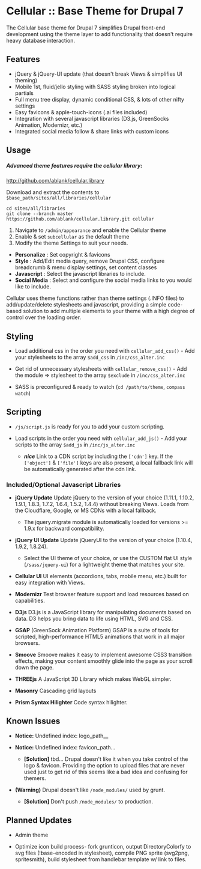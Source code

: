 # Cellular :: Base Theme for Drupal 7

The Cellular base theme for Drupal 7 simplifies Drupal front-end development
 using the theme layer to add functionality that doesn't require heavy
 database interaction.

## Features

* jQuery & jQuery-UI update (that doesn't break Views & simplifies UI theming)
* Mobile 1st, fluid/jello styling with SASS styling broken into logical partials
* Full menu tree display, dynamic conditional CSS, & lots of other nifty
settings
* Easy favicons & apple-touch-icons (.ai files included)
* Integration with several javascript libraries (D3.js, GreenSocks Animation,
 Modernizr, etc.)
* Integrated social media follow & share links with custom icons

## Usage

##### Advanced theme features require the cellular library:
http://github.com/ablank/cellular.library

Download and extract the contents to `$base_path/sites/all/libraries/cellular`
```
cd sites/all/libraries
git clone --branch master https://github.com/ablank/cellular.library.git cellular
```

1. Navigate to `/admin/appearance` and enable the Cellular theme
2. Enable & set `subcellular` as the default theme
3. Modify the theme Settings to suit your needs.
  * __Personalize__ : Set copyright & favicons
  * __Style__ : Add/Edit media query, remove Drupal CSS,
  configure breadcrumb & menu display settings, set content classes
  * __Javascript__ : Select the javascript libraries to include.
  * __Social Media__ : Select and configure the social media links to you
  would like to include.
  
Cellular uses theme functions rather than theme settings (.INFO files) to
add/update/delete stylesheets and javascript, providing a simple code-based
solution to add multiple elements to your theme with a high degree of control
 over the loading order.

## Styling

* Load additional css in the order you need with `cellular_add_css()` - Add
your stylesheets to the array `$add_css` in `/inc/css_alter.inc`

* Get rid of unnecessary stylesheets with `cellular_remove_css()` - Add the
module => stylesheet to the array `$exclude` in `/inc/css_alter.inc`

* SASS is preconfigured & ready to watch (`cd /path/to/theme`, `compass watch`)

## Scripting

* `/js/script.js` is ready for you to add your custom scripting.

* Load scripts in the order you need with `cellular_add_js()` - Add your
scripts to the array `$add_js` in `/inc/js_alter.inc`
  * ***nice*** Link to a CDN script by including the `['cdn']` key. If the
  `['object']` & `['file']` keys are also present, a local fallback link will
   be automatically generated after the cdn link.

### Included/Optional Javascript Libraries

* __jQuery Update__
Update jQuery to the version of your choice (1.11.1, 1.10.2, 1.9.1, 1.8.3,
1.7.2, 1.6.4, 1.5.2, 1.4.4) without breaking Views. Loads from the
Cloudflare, Google, or MS CDNs with a local fallback.
  * The jquery.migrate module is automatically loaded for versions >= 1.9.x
  for backward compatibility.

* __jQuery UI Update__
Update jQueryUI to the version of your choice (1.10.4, 1.9.2, 1.8.24).
  * Select the UI theme of your choice, or use the CUSTOM flat UI style
  (`/sass/jquery-ui`) for a lightweight theme that matches your site.

* __Cellular UI__
UI elements (accordions, tabs, mobile menu, etc.) built for easy integration
with Views.

* __Modernizr__
Test browser feature support and load resources based on capabilities.

* __D3js__
D3.js is a JavaScript library for manipulating documents based on data. D3
helps you bring data to life using HTML, SVG and CSS.

* __GSAP__ (GreenSock Animation Platform)
GSAP is a suite of tools for scripted, high-performance HTML5 animations that
 work in all major browsers.

* __Smoove__
Smoove makes it easy to implement awesome CSS3 transition effects,
making your content smoothly glide into the page as your scroll down the page.

* __THREEjs__
A JavaScript 3D Library which makes WebGL simpler.

* __Masonry__
Cascading grid layouts

* __Prism Syntax Hilighter__
Code syntax hilighter.

## Known Issues

* __Notice:__ Undefined index: logo_path__
* __Notice:__ Undefined index: favicon_path...
 
  * __[Solution]__ tbd... Drupal doesn't like it when you take control of the
   logo & favicon. Providing the option to upload files that are never used
   just to get rid of this seems like a bad idea and confusing for themers.

* __(Warning)__ Drupal doesn't like `/node_modules/` used by grunt. 

  * __[Solution]__ Don't push `/node_modules/` to production. 


## Planned Updates

* Admin theme

* Optimize icon build process- fork grunticon, output DirectoryColorfy to svg
 files (!base-encoded in stylesheet), compile PNG sprite (svg2png,
 spritesmith), build stylesheet from handlebar template w/ link to files.

